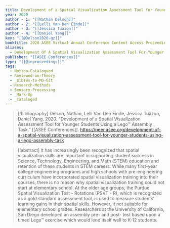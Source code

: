 ```yaml
---
title: Development of a Spatial Visualization Assessment Tool for Younger Students Using a Lego™ Assembly Task
year: 2020
author - 1: "[[Nathan Delson]]"
author - 2: "[[Lelli Van Den Einde]]"
author - 3: "[[Jessica Tuazon]]"
author - 4: "[[Daniel Yang]]"
key: "[[@Delson2020-gz]]"
booktitle: 2020 ASEE Virtual Annual Conference Content Access Proceedings
aliases:
  - Development Of A Spatial Visualization Assessment Tool For Younger Students Using A Lego™ Assembly Task
publisher: "[[ASEE Conferences]]"
type: "[[@inproceedings]]"
tags:
  - Notion-Catalogued
  - Reviewed-on-Theory
  - _BibTex-to-MD-Git
  - Research-Methods
  - Sensory-Processing
  - _Mark-Up
  - _Cataloged
---
```


> [!bibliography]
> Delson, Nathan, Lelli Van Den Einde, Jessica Tuazon, Daniel Yang. 2020. “Development of a Spatial Visualization Assessment Tool for Younger Students Using a Lego™ Assembly Task.” [[ASEE Conferences]]. https://peer.asee.org/development-of-a-spatial-visualization-assessment-tool-for-younger-students-using-a-lego-assembly-task

> [!abstract]
> It has increasingly been recognized that spatial visualization skills are important in supporting student success in Science, Technology, Engineering, and Math (STEM) education and retention of these students in STEM careers. While many first-year college engineering programs and high schools with pre-engineering curriculum have incorporated spatial visualization training into their courses, there is no reason why spatial visualization training could not start at elementary school. At the older age groups, the Purdue Spatial Visualization Test -  Rotations (PSVT - R), which is recognized as a gold standard assessment tool, is used to measure students’ learning gains in their spatial skills. However, it not suitable for elementary school grades. Researchers at the University of California, San Diego developed an assembly pre- and post- test based upon a timed Lego™ exercise which would lend itself well to K-12 students.